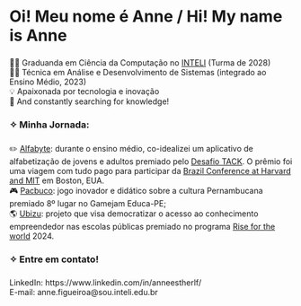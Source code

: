 <h1 align="left">Oi! Meu nome é Anne / Hi! My name is Anne</h1>

###

<p align="left">👩‍💻 Graduanda em Ciência da Computação no <a href="https://www.inteli.edu.br/" target="_blank" rel="noopener noreferrer">INTELI</a> (Turma de 2028)<br>👩‍💻 Técnica em Análise e Desenvolvimento de Sistemas (integrado ao Ensino Médio, 2023)<br>💡 Apaixonada por tecnologia e inovação <br>🧠 And constantly searching for knowledge! </p>

<h3 align="left">✧ Minha Jornada: </h3>

###

<p align="left">✏️ <a href="https://www.instagram.com/tabocatec/" target="_blank">Alfabyte</a>: durante o ensino médio, co-idealizei um aplicativo de alfabetização de jovens e adultos premiado pelo <a href="https://www.desafiotack.com.br/" target="_blank">Desafio TACK</a>. O prêmio foi uma viagem com tudo pago para participar da <a href="https://www.brazilconference.org/l/" target="_blank">Brazil Conference at Harvard and MIT</a> em Boston, EUA.<br>🎮 <a href="https://github.com/anneestherlf/pacbuco-alpha" target="_blank">Pacbuco</a>: jogo inovador e didático sobre a cultura Pernambucana premiado 8º lugar no Gamejam Educa-PE;<br>🌎 <a href="https://ubizu.vercel.app/" target="_blank">Ubizu</a>: projeto que visa democratizar o acesso ao conhecimento empreendedor nas escolas públicas premiado no programa <a href="https://www.risefortheworld.org/" target="_blank">Rise for the world</a> 2024.</p>

###

<h3 align="left">✧ Entre em contato!</h3>

###

<p align="left">LinkedIn: https://www.linkedin.com/in/anneestherlf/<br>E-mail: anne.figueiroa@sou.inteli.edu.br</p>

###



